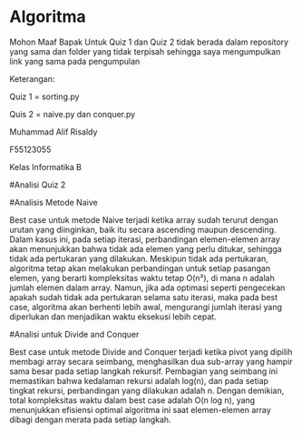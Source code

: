 # Algoritma
Mohon Maaf Bapak Untuk Quiz 1 dan Quiz 2 tidak berada dalam repository yang sama dan folder yang tidak terpisah sehingga saya mengumpulkan link yang sama pada pengumpulan

Keterangan:

Quiz 1 = sorting.py

Quis 2 = naive.py dan conquer.py

Muhammad Alif Risaldy

F55123055

Kelas Informatika B

#Analisi Quiz 2

#Analisis Metode Naive

Best case untuk metode Naive terjadi ketika array sudah terurut dengan urutan yang diinginkan, baik itu secara ascending maupun descending. Dalam kasus ini, pada setiap iterasi, perbandingan elemen-elemen array akan menunjukkan bahwa tidak ada elemen yang perlu ditukar, sehingga tidak ada pertukaran yang dilakukan. Meskipun tidak ada pertukaran, algoritma tetap akan melakukan perbandingan untuk setiap pasangan elemen, yang berarti kompleksitas waktu tetap O(n²), di mana n adalah jumlah elemen dalam array. Namun, jika ada optimasi seperti pengecekan apakah sudah tidak ada pertukaran selama satu iterasi, maka pada best case, algoritma akan berhenti lebih awal, mengurangi jumlah iterasi yang diperlukan dan menjadikan waktu eksekusi lebih cepat.

#Analisi untuk Divide and Conquer

Best case untuk metode Divide and Conquer terjadi ketika pivot yang dipilih membagi array secara seimbang, menghasilkan dua sub-array yang hampir sama besar pada setiap langkah rekursif. Pembagian yang seimbang ini memastikan bahwa kedalaman rekursi adalah log(n), dan pada setiap tingkat rekursi, perbandingan yang dilakukan adalah n. Dengan demikian, total kompleksitas waktu dalam best case adalah O(n log n), yang menunjukkan efisiensi optimal algoritma ini saat elemen-elemen array dibagi dengan merata pada setiap langkah.

